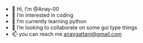 - 👋 Hi, I’m @Anay-00
- 👀 I’m interested in coding
- 🌱 I’m currently learning python 
- 💞️ I’m looking to collaborate on some gui type things
- 📫 you can reach me anaygattani@gmail.com

<!---
Itsmaster/Itsmaster is a ✨ special ✨ repository because its `README.md` (this file) appears on your GitHub profile.
You can click the Preview link to take a look at your changes.
--->

